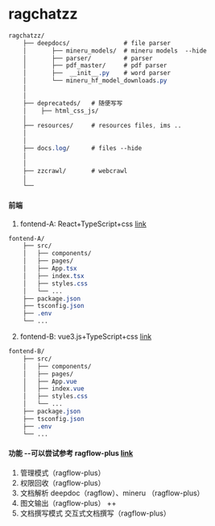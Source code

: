 # ragchatzz
```css
ragchatzz/
    ├── deepdocs/               # file parser
    │       ├── mineru_models/  # mineru models  --hide
    │       ├── parser/         # parser
    │       ├── pdf_master/     # pdf parser
    │       ├──  __init__.py    # word parser
    │       └── mineru_hf_model_downloads.py 
    │
    │
    ├── deprecateds/   # 随便写写
    │    ├── html_css_js/  
    │
    ├── resources/     # resources files, ims ..
    │
    │
    ├── docs.log/      # files --hide
    │
    │
    ├── zzcrawl/       # webcrawl
    │
    └── 
```

#### 前端

1. fontend-A: React+TypeScript+css [link](https://github.com/zhttyy520/ai-medical-assistant)
```css
fontend-A/
    ├── src/
    │   ├── components/
    │   ├── pages/
    │   ├── App.tsx
    │   ├── index.tsx
    │   ├── styles.css
    │   └── ...
    ├── package.json
    ├── tsconfig.json
    ├── .env
    └── ...
```

2. fontend-B: vue3.js+TypeScript+css [link](https://github.com/flora-dream/rag-vue-frontend)

```css
fontend-B/
    ├── src/
    │   ├── components/
    │   ├── pages/
    │   ├── App.vue
    │   ├── index.vue
    │   ├── styles.css
    │   └── ...
    ├── package.json
    ├── tsconfig.json
    ├── .env
    └── ...
```



#### 功能   --可以尝试参考 ragflow-plus [link](https://github.com/ragflow/ragflow-plus)

1. 管理模式（ragflow-plus）
2. 权限回收（ragflow-plus）
3. 文档解析 deepdoc（ragflow）、mineru  （ragflow-plus）
4. 图文输出（ragflow-plus） ++
5. 文档撰写模式 交互式文档撰写（ragflow-plus）
